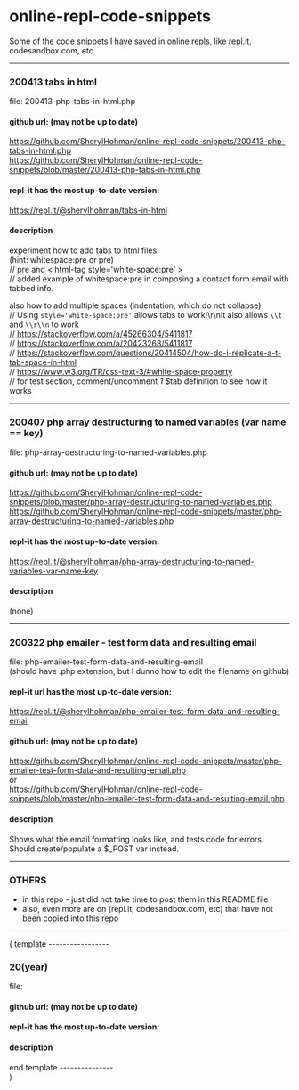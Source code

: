 # online-repl-code-snippets  
Some of the code snippets I have saved in online repls, like repl.it, codesandbox.com, etc  

----
###  200413 tabs in html  
file: 200413-php-tabs-in-html.php  

#### github url: (may not be up to date)  
https://github.com/SherylHohman/online-repl-code-snippets/200413-php-tabs-in-html.php  
https://github.com/SherylHohman/online-repl-code-snippets/blob/master/200413-php-tabs-in-html.php


#### repl-it has the most up-to-date version:  
https://repl.it/@sherylhohman/tabs-in-html  

#### description  
experiment how to add tabs to html files  
(hint: whitespace:pre or pre)  
// pre and < html-tag style='white-space:pre' >  
// added example of whitespace:pre in composing a contact form email with tabbed info.  

also how to add multiple spaces (indentation, which do not collapse)  
  //  Using `style='white-space:pre'` allows tabs to work!\r\nIt also allows `\\t` and `\\r\\n` to work  
  //  https://stackoverflow.com/a/45266304/5411817  
  //  https://stackoverflow.com/a/20423268/5411817  
  //  https://stackoverflow.com/questions/20414504/how-do-i-replicate-a-t-tab-space-in-html  
  //  https://www.w3.org/TR/css-text-3/#white-space-property  
// for test section, comment/uncomment *1* $tab definition to see how it works  

----  
### 200407 php array destructuring to named variables (var name == key)  
file: php-array-destructuring-to-named-variables.php   
#### github url: (may not be up to date)  
https://github.com/SherylHohman/online-repl-code-snippets/blob/master/php-array-destructuring-to-named-variables.php  
https://github.com/SherylHohman/online-repl-code-snippets/master/php-array-destructuring-to-named-variables.php  

#### repl-it has the most up-to-date version:  
https://repl.it/@sherylhohman/php-array-destructuring-to-named-variables-var-name-key  

#### description  
(none)  

----  
### 200322 php emailer - test form data and resulting email  
file: php-emailer-test-form-data-and-resulting-email  
(should have .php extension, but I dunno how to edit the filename on github)  

#### repl-it url has the most up-to-date version:  
https://repl.it/@sherylhohman/php-emailer-test-form-data-and-resulting-email  

#### github url: (may not be up to date)  
https://github.com/SherylHohman/online-repl-code-snippets/master/php-emailer-test-form-data-and-resulting-email.php  
or  
https://github.com/SherylHohman/online-repl-code-snippets/blob/master/php-emailer-test-form-data-and-resulting-email.php  

#### description  
Shows what the email formatting looks like, and tests code for errors.  
Should create/populate a $_POST var instead.  

----  
### OTHERS  
- in this repo - just did not take time to post them in this README file  
- also, even more are on (repl.it, codesandbox.com, etc) that have not been copied into this repo  

----
( template -----------------  
###  20(year)  
file:   
#### github url: (may not be up to date)  
#### repl-it has the most up-to-date version:  
#### description  
end template ---------------  
)  

